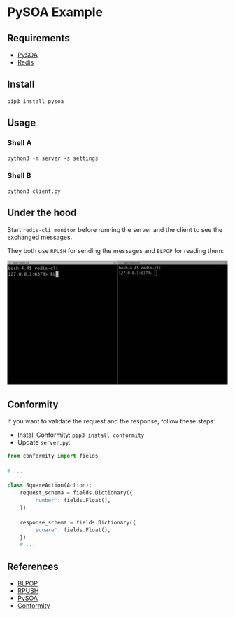 # PySOA Example

## Requirements

- [PySOA](https://github.com/eventbrite/pysoa)
- [Redis](https://redis.io/)

## Install

```
pip3 install pysoa
```

## Usage

### Shell A
```
python3 -m server -s settings
```


### Shell B
```
python3 client.py
```

## Under the hood


Start `redis-cli monitor` before running the server and the client to see the exchanged messages.

They both use `RPUSH` for sending the messages and `BLPOP` for reading them:

![BLPOP/RPUSH example](blpop-rpush.gif)


## Conformity

If you want to validate the request and the response, follow these steps:

- Install Conformity: `pip3 install conformity`
- Update `server.py`:

```python
from conformity import fields

# ...

class SquareAction(Action):
    request_schema = fields.Dictionary({
        'number': fields.Float(),
    })

    response_schema = fields.Dictionary({
        'square': fields.Float(),
    })
    # ...
```

## References

- [BLPOP](https://redis.io/commands/BLPOP)
- [RPUSH](https://redis.io/commands/RPUSH)
- [PySOA](https://github.com/eventbrite/pysoa)
- [Conformity](https://github.com/eventbrite/conformity)
